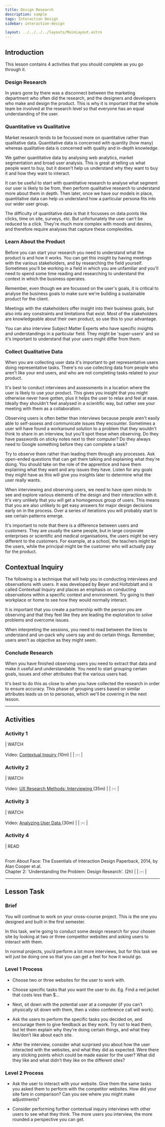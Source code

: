 ```yaml
---
title: Design Research
description: sample
tags: Interaction Design
sidebar: interaction-design

layout: ../../../../layouts/MainLayout.astro
---
```


## Introduction

This lesson contains 4 activities that you should complete as you go through it.

### Design Research

In years gone by there was a disconnect between the marketing department who often did the research, and the designers and developers who make and design the product. This is why it is important that the whole team be involved at the research level so that everyone has an equal understanding of the user.

### Quantitative vs Qualitative

Market research tends to be focussed more on quantitative rather than qualitative data. Quantitative data is concerned with quantity (how many) whereas qualitative data is concerned with quality and in-depth knowledge.

We gather quantitative data by analysing web analytics, market segmentation and broad user analysis. This is great at telling us what people want to buy, but it doesn't help us understand why they want to buy it and how they want to interact.

It can be useful to start with quantitative research to analyse what segment our user is likely to be from, then perform qualitative research to understand more about them in depth. Then later, once we have our models in place, quantitative data can help us understand how a particular persona fits into our wider user group.

The difficulty of quantitative data is that it focusses on data points like clicks, time on site, surveys, etc. But unfortunately the user can't be reduced to a click. They're much more complex with moods and desires, and therefore require analyses that capture these complexities.

### Learn About the Product

Before you can start your research you need to understand what the product is and how it works. You can get this insight by having meetings with the various stakeholders, and by researching the field yourself. Sometimes you'll be working in a field in which you are unfamiliar and you'll need to spend some time reading and researching to understand the context in which the business operates.

Remember, even though we are focussed on the user's goals, it is critical to analyse the business goals to make sure we're building a sustainable product for the client.

Meetings with the stakeholders offer insight into their business goals, but also into any constraints and limitations that exist. Most of the stakeholders are knowledgeable about their own product, so use this to your advantage.

You can also interview Subject Matter Experts who have specific insights and understandings in a particular field. They might be 'super-users' and so it's important to understand that your users might differ from them.

### Collect Qualitative Data

When you are collecting user data it's important to get representative users doing representative tasks. There's no use collecting data from people who aren't like your end users, and who are not completing tasks related to your product.

It's best to conduct interviews and assessments in a location where the user is likely to use your product. This gives you insight that you might otherwise never have gotten, plus it helps the user to relax and feel at ease. Ideally they shouldn't feel analysed in a scientific way, but rather see your meeting with them as a collaboration.

Observing users is often better than interviews because people aren't easily able to self-assess and communicate issues they encounter. Sometimes a user will have found a workaround solution to a problem that they wouldn't think to share in an interview, but you'll spot these when observing. Do they have passwords on sticky notes next to their computer? Do they always need to Google something before they can complete a task?

Try to observe them rather than leading them through any processes. Ask open-ended questions that can get them talking and explaining what they're doing. You should take on the role of the apprentice and have them explaining what they want and any issues they have. Listen for any goals they might have as this will give you insights later to determine what the user really wants.

When interviewing and observing users, we need to have open minds to see and explore various elements of the design and their interaction with it. It's very unlikely that you will get a homogenous group of users. This means that you are also unlikely to get easy answers for major design decisions early on in the process. Over a series of iterations you will probably start to see certain patterns emerge.

It's important to note that there is a difference between users and customers. They are usually the same people, but in large corporate enterprises or scientific and medical organisations, the users might be very different to the customers. For example, at a school, the teachers might be the users, while the principal might be the customer who will actually pay for the product.

## Contextual Inquiry

The following is a technique that will help you in conducting interviews and observations with users. It was developed by Beyer and Holtzblatt and is called Contextual Inquiry and places an emphasis on conducting observations within a specific context and environment. Try going to their workplace or home to see how they would normally interact.

It is important that you create a partnership with the person you are observing and that they feel like they are leading the exploration to solve problems and overcome issues.

When interpreting the sessions, you need to read between the lines to understand and un-pack why users say and do certain things. Remember, users aren't as objective as they might seem.

### Conclude Research

When you have finished observing users you need to extract that data and make it useful and understandable. You need to start grouping certain goals, issues and other attributes that the various users had.

It's best to do this as close to when you have collected the research in order to ensure accuracy. This phase of grouping users based on similar attributes leads us on to personas, which we'll be covering in the next lesson.

<hr>

## Activities

### Activity 1

| WATCH<br><br> Video: [ Contextual Inquiry ](https://www.coursera.org/learn/design-research/lecture/gkGP5/contextual-inquiry) (10m) | | :-: |

### Activity 2

| WATCH<br><br> Video: [ UX Research Methods: Interviewing ](https://www.linkedin.com/learning/ux-research-methods-interviewing/welcome?u=43268076) (35m) | | :-: |

### Activity 3

| WATCH<br><br> Video: [ Analyzing User Data ](https://www.linkedin.com/learning/ux-design-2-analyzing-user-data/welcome?u=43268076) (30m) | | :-: |

### Activity 4

| READ<br><br>

From About Face: The Essentials of Interaction Design Paperback, 2014, by Alan Cooper et.al.   
Chapter 2: 'Understanding the Problem: Design Research'. (2h) | | :-: |

<hr>

## Lesson Task

### Brief

You will continue to work on your cross-course project. This is the one you designed and built in the first semester.

In this task, we’re going to conduct some design research for your chosen site by looking at two or three competitor websites and asking users to interact with them.

In normal projects, you’d perform a lot more interviews, but for this task we will just be doing one so that you can get a feel for how it would go.

### Level 1 Process

- Choose two or three websites for the user to work with.

- Choose specific tasks that you want the user to do. Eg. Find a red jacket that costs less than $...

- Next, sit down with the potential user at a computer (if you can’t physically sit down with them, then a video conference call will work).

- Ask the users to perform the specific tasks you decided on, and encourage them to give feedback as they work. Try not to lead them, but let them explain why they’re doing certain things, and what they like/don’t like about each site.

- After the interview, consider what surprised you about how the user interacted with the websites, and what they did as expected. Were there any sticking points which could be made easier for the user? What did they like and what didn’t they like on the different sites?

### Level 2 Process

- Ask the user to interact with your website. Give them the same tasks you asked them to perform with the competitor websites. How did your site fare in comparison? Can you see where you might make adjustments?

- Consider performing further contextual inquiry interviews with other users to see what they think. The more users you interview, the more rounded a perspective you can get.
